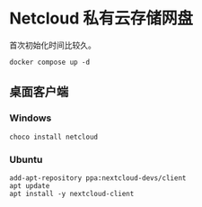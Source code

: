 # Netcloud 私有云存储网盘

首次初始化时间比较久。

```shell
docker compose up -d
```

## 桌面客户端

### Windows

```shell
choco install netcloud
```

### Ubuntu

```shell
add-apt-repository ppa:nextcloud-devs/client
apt update
apt install -y nextcloud-client
```
